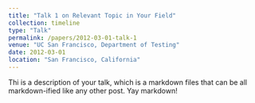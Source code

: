 ```yaml
---
title: "Talk 1 on Relevant Topic in Your Field"
collection: timeline
type: "Talk"
permalink: /papers/2012-03-01-talk-1
venue: "UC San Francisco, Department of Testing"
date: 2012-03-01
location: "San Francisco, California"
---
```


Thi is a description of your talk, which is a markdown files that can be all markdown-ified like any other post. Yay markdown!
